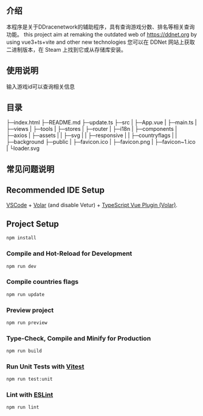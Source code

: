 ## 介绍

本程序是关于DDracenetwork的辅助程序，具有查询游戏分数、排名等相关查询功能。
this project aim at remaking the outdated web of https://ddnet.org by using vue3+ts+vite and other new technologies
您可以在 DDNet 网站上获取二进制版本，在 Steam 上找到它或从存储库安装。
## 使用说明

输入游戏id可以查询相关信息

## 目录

├─index.html
├─README.md
├─update.ts
├─src
|  ├─App.vue
|  ├─main.ts
|  ├─views
|  ├─tools
|  ├─stores
|  ├─router
|  ├─i18n
|  ├─components
|  ├─axios
|  ├─assets
|  |   ├─svg
|  |   ├─responsive
|  |   ├─countryflags
|  |   ├─background
├─public
|   ├─favicon.ico
|   ├─favicon.png
|   ├─favicon~1.ico
|   └loader.svg
## 常见问题说明


## Recommended IDE Setup

[VSCode](https://code.visualstudio.com/) + [Volar](https://marketplace.visualstudio.com/items?itemName=Vue.volar) (and disable Vetur) + [TypeScript Vue Plugin (Volar)](https://marketplace.visualstudio.com/items?itemName=Vue.vscode-typescript-vue-plugin).


## Project Setup

```sh
npm install
```

### Compile and Hot-Reload for Development

```sh
npm run dev
```

### Compile countries flags
```sh
npm run update
```

### Preview project
```sh
npm run preview
```

### Type-Check, Compile and Minify for Production

```sh
npm run build
```

### Run Unit Tests with [Vitest](https://vitest.dev/)

```sh
npm run test:unit
```

### Lint with [ESLint](https://eslint.org/)

```sh
npm run lint
```
